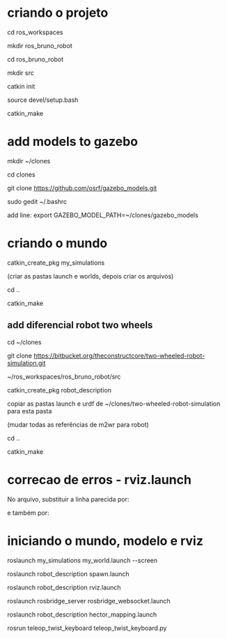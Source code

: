 # criando o projeto 

cd ros_workspaces

mkdir ros_bruno_robot

cd ros_bruno_robot

mkdir src

catkin init

source devel/setup.bash

catkin_make

# add models to gazebo

mkdir ~/clones 

cd clones 

git clone https://github.com/osrf/gazebo_models.git

sudo gedit ~/.bashrc

add line: export GAZEBO_MODEL_PATH=~/clones/gazebo_models


# criando o mundo

catkin_create_pkg my_simulations

(criar as pastas launch e worlds, depois criar os arquivos)

cd ..

catkin_make


## add diferencial robot two wheels

cd ~/clones

git clone https://bitbucket.org/theconstructcore/two-wheeled-robot-simulation.git

~/ros_workspaces/ros_bruno_robot/src

catkin_create_pkg robot_description

copiar as pastas launch e urdf de  ~/clones/two-wheeled-robot-simulation para esta pasta

(mudar todas as referências de m2wr para robot)

cd ..

catkin_make

# correcao de erros - rviz.launch

No arquivo, substituir a linha parecida por:

<param name="robot_description" command="$(find xacro)/xacro --inorder '$(find robot_description)/urdf/robot.xacro'" />

e também por:

<node name="robot_state_publisher" pkg="robot_state_publisher" type="robot_state_publisher" />


# iniciando o mundo, modelo e rviz

roslaunch my_simulations my_world.launch --screen

roslaunch robot_description spawn.launch

roslaunch robot_description rviz.launch

roslaunch rosbridge_server rosbridge_websocket.launch

roslaunch robot_description hector_mapping.launch

rosrun teleop_twist_keyboard teleop_twist_keyboard.py
